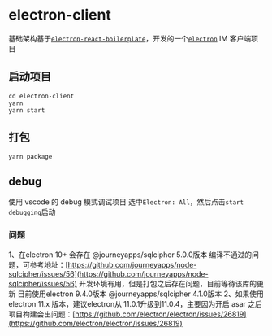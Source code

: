 # electron-client

基础架构基于[`electron-react-boilerplate`](https://github.com/electron-react-boilerplate/electron-react-boilerplate)，开发的一个[`electron`](https://github.com/electron/electron) IM 客户端项目

## 启动项目

```
cd electron-client
yarn
yarn start
```

## 打包

```
yarn package
```

## debug

使用 vscode 的 debug 模式调试项目
选中`Electron: All`，然后点击`start debugging`启动

### 问题
1、在electron 10+ 会存在 @journeyapps/sqlcipher 5.0.0版本 编译不通过的问题，可参考地址：[https://github.com/journeyapps/node-sqlcipher/issues/56](https://github.com/journeyapps/node-sqlcipher/issues/56)
开发环境有用，但是打包之后存在问题，目前等待该库的更新
目前使用electron 9.4.0版本 @journeyapps/sqlcipher 4.1.0版本
2、如果使用electron 11.x 版本，建议electron从 11.0.1升级到11.0.4，主要因为开启 asar 之后项目构建会出问题：[https://github.com/electron/electron/issues/26819](https://github.com/electron/electron/issues/26819)
